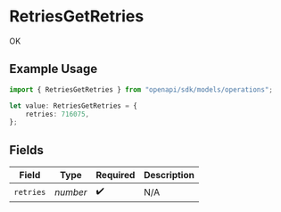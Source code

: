 # RetriesGetRetries

OK

## Example Usage

```typescript
import { RetriesGetRetries } from "openapi/sdk/models/operations";

let value: RetriesGetRetries = {
    retries: 716075,
};
```

## Fields

| Field              | Type               | Required           | Description        |
| ------------------ | ------------------ | ------------------ | ------------------ |
| `retries`          | *number*           | :heavy_check_mark: | N/A                |